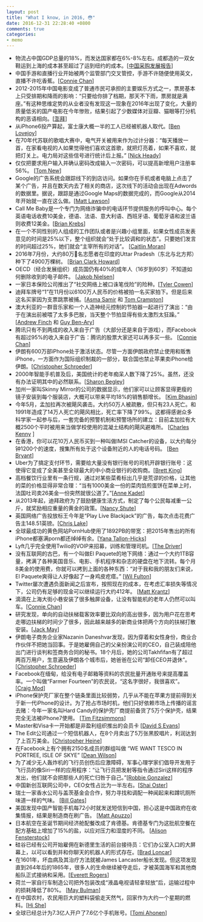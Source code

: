```yaml
---
layout: post
title: "What I know, in 2016, 😳"
date: 2016-12-31 22:28:40 +0800
comments: true
categories:
- memo
---
```


- 物流占中国GDP总量的18%，而发达国家都在6%-8%左右。成都造的一双女鞋运到上海的成本甚至超过了运到纽约的成本。[[中国采购发展报告](http://www.bookschina.com/7066710.htm)]
- 中国手游和直播行业开始被两个监管部门交叉管控，手游不许随便使用英文，直播不许吃香蕉。[[Connie Chan](http://a16z.com/2016/09/27/livestreaming-trend-china/)]
- 2012-2015年中国电影变成了普通市民可承担的主要娱乐方式之一，票房基本上只受排期和降雨的影响：“只要给你排了档期，那天不下雨，票房就是满座。”有这种思维定势的从业者没有发现这一现象在2016年出现了变化，大量的质量低劣的国产电影在今年惨败，结果引起了少数媒体对豆瓣、猫眼等打分机构的恶语相向。[[澎拜](http://www.thepaper.cn/newsDetail_forward_1588637)]
- 从iPhone6投产算起，富士康大概一半的工人已经被机器人取代。[[Ben Lovejoy](https://9to5mac.com/2016/05/25/foxconn-robots-replace-workers/)]
- 在70年代苏联的歌唱大赛中，电气开关被用来作为过计分器：“每天播放一首，在家看电视的人如果觉得他们喜欢这首歌，就把灯亮着，如果不喜欢，就把灯关上。电力局对这些信号进行统计后上报。” [[Nick Heady](https://blog.insureandgo.com/cultures-and-traditions/2014/05/intervision-song-contest-the-soviet-unions-answer-to-eurovision)]
- 仅仅把要求用户输入并确认密码改成输入一次密码，可以提高新增用户注册率56%。 [[Tom New](http://www.formisimo.com/blog/case-study-small-changes-lead-to-a-55-increase-in-conversions/)]
- Google的广告系统会跟踪线下的到店访问。如果你在手机或者电脑上点击了某个广告，并且在数天内去了相关的商店，这次线下的活动会出现在Adwords的数据里。据说，跟踪是通过Google Maps的数据完成的，而Google从2014年开始就一直在这么做。[[Matt Lawson](http://searchengineland.com/hood-google-adwords-measures-store-visits-222905)]
- Call Me Baby是一个专门为网络诈骗中的电话环节提供服务的呼叫中心。每个英语电话收费10美金，德语、法语、意大利语、西班牙语、葡萄牙语和波兰语则收费12美金。[[Brian Krebs](http://krebsonsecurity.com/2016/01/a-look-inside-cybercriminal-call-centers/)]
- 在一个不同性别的人组成的工作团队或者是兴趣小组里面，如果女性成员发表意见的时间是25%以下，整个组织就会“处于比较调和的状态”。只要她们发言的时间超过25%，她们就会“主宰所有的对话”。 [[Caitlin Moran](http://www.esquire.co.uk/culture/advice/a9641/things-men-dont-know-about-women-caitlin-moran/)]
- 2016年7月份，大约80万名志愿者在印度的Uttar Pradesh（东北与北方邦）种下了4900万棵树。 [[Brian Clark Howard](http://news.nationalgeographic.com/2016/07/india-plants-50-million-trees-uttar-pradesh-reforestation/)]
- OECD（经合发展组织）成员国仍有40%的成年人（16岁到60岁）不知道如何删除收到的电子邮件。 [[Jakob Nielsen](https://www.nngroup.com/articles/computer-skill-levels/)]
- 一家日本保险公司推出了“社交网络上被口诛笔伐险”的险种。[[Tyler Cowen](http://marginalrevolution.com/marginalrevolution/2016/11/japan-insurance-markets-everything-moral-hazard-edition.html)]
- 迪拜车牌号“1”在11月份以6100万人民币的价格被拍一名买家拍下。但是后来这名买家因为支票跳票被捕。[[Asma Samir](http://m.gulfnews.com/news/uae/general/emirati-businessman-pays-dh31million-for-abu-dhabi-number-1-car-plate-1.1932234) 和 [Tom Crampton](http://m.thenational.ae/uae/man-arrested-after-dh31-million-cheque-for-no-1-licence-plate-bounces)]
- 澳大利亚的一群音乐家和一个人造神经元控制的节拍器一起进行了演出：“由于在演出前被喂了太多多巴胺，当天整个节拍显得有些太激烈太狂躁。” [[Andrew Finch](https://www.muffwiggler.com/forum/viewtopic.php?p=2014789#2014789) 和 [Guy Ben-Ary](http://guybenary.com/work/cellf/)]
- 腾讯只有不到两成的收入来自于广告（大部分还是来自于游戏），而Facebook有超过95%的收入来自于广告：腾讯的股票大家还可以再多买一些。 [[Connie Chan](http://a16z.com/2016/02/16/mindsets-for-thinking-about-innovation-in-and-competition-from-china/)]
- 伊朗有600万部iPhone处于激活状态。尽管一方面伊朗政府禁止使用和贩售iPhone，一方面作为国际组织制裁的一部分，联合国也禁止苹果卖iPhone给伊朗。[[Christopher Schroeder](http://a16z.com/2015/06/30/this-is-a-tale-of-two-irans/)]
- 2000年智能手机普及后，美国统计的老年痴呆人数下降了25%。虽然，还没有办法证明其中的必然联系。[[Sharon Begley](https://www.statnews.com/2016/11/21/dementia-rate-decline/)]
- 加州一家叫Skinny Mirror的公司的数据显示，他们家可以让顾客显得更瘦的镜子安装到每个服装店，大概可以带来平均18%的销售额增长。 [[Kim Bhasin](http://www.bloomberg.com/news/articles/2016-01-19/fixing-the-fitting-room)]
- 今年5月，孟加拉再次被飓风袭击。大约50万人被疏散，但只有23人死亡。和1991年造成了14万人死亡的飓风相比，死亡率下降了99%。这都得感谢众多科学家一起参与后，一套完备的预警机制和预警场所的建立：目前孟加拉有大概2500个平时被用来当做学校使用的混凝土结构的飓风避难所。 [[Charles Kenny](http://www.theatlantic.com/international/archive/2016/11/thanksgiving-global/508646/) ]
- 在香港，你可以花10万人民币买到一种叫做IMSI Catcher的设备，以大约每分钟1200个的速度，搜集所有处于这个设备附近的人的电话号码。 [[Ben Bryant](https://news.vice.com/article/vice-news-investigation-finds-signs-of-secret-phone-surveillance-across-london)]
- Uber为了搞定支付环节，需要给大量没有银行账号的司机开辟银行账号：这使得它变成了全美甚至全球最大的中小商业银行的收购商。[[Brett King](https://medium.com/@brettking/the-death-of-bank-products-has-been-greatly-under-exaggerated-153cdb21a5d4#.1zkzcvmz7)]
- 高档餐饮行业里有一条行规，通过对某些菜肴标出几乎是荒谬的价格，让其他的菜的价格显得非常合理：“当有1000美金一份的菜肉馅煎蛋饼在菜单上时，法国吐司卖26美金一份突然就很公道了。”[[Anne Kadet](http://www.wsj.com/articles/breaking-the-bank-for-a-burger-1452884225)]
- 从2013年起，迪拜政府为了鼓励健康生活方式，制定了每个公民每减重一公斤，就奖励相应重量的黄金的政策。[[Nancy Shute](http://www.npr.org/sections/health-shots/2013/07/17/202941301/weight-loss-is-worth-gold-in-dubai)]
- 英国网络广告投放标王今年是“Play Live Blackjack”的广告，每次点击花费广告主148.51英镑。[[Chris Lake](https://searchenginewatch.com/2016/04/14/the-top-100-most-expensive-keywords-in-the-uk/)]
- 全球最成功的黄色网站PornHub使用了1892PB的带宽：把2015年售出的所有iPhone都塞满porn都还绰绰有余。[[Yana Tallon-Hicks](http://mashable.com/2016/03/02/male-masturbation-technology/?utm_cid=mash-com-fb-tech-link#DrOqDfAVfmq2)]
- Lyft几乎完全使用Twilio的VOIP来招募，训练和管理司机。[[The Driver](http://ridesharedashboard.com/2014/09/09/inside-lyft-driver-recruiting-program/)]
- 没有互联网的古巴，有一个叫做El Paquete的地下网络：通过一个大约1TB容量，拷满了各种美国音乐、电影、手机程序和杂志的硬盘在地下流转。每个月8美金的使用费，你就可以拷到上面的各种东西：“对于我和我的朋友们来说，El Paquete爽得让人好像起了一身鸡皮疙瘩。” [[Wil Fulton](https://www.thrillist.com/tech/nation/cubas-internet-is-fcking-insane-and-the-ways-cubans-use-it-are-genius)]
- Twitter屡次遭遇负面新闻之后宣布，按照现在的成本，在考虑汇率损失等情况下，公司仍有足够的现金可以继续运行大约412年。 [[Matt Krantz](http://www.usatoday.com/story/money/markets/2016/01/25/twitter-has-412-years-fix-itself/79301680/)]
- 滴滴在上海大街小巷安装了很多触屏设备，让没有智能机的老年人仍然可以叫车。[[Connie Chan](http://a16z.com/2016/02/16/mindsets-for-thinking-about-innovation-in-and-competition-from-china/)]
- 研究发现，单向的自动扶梯载客效率要比双向的高出很多，因为用户花在思考走哪边扶梯的时间少了很多，因此越来越多的新商业体把两个方向的扶梯打散安装。[[Jack May](http://www.citymetric.com/horizons/if-we-want-increase-escalator-capacity-why-don-t-we-just-run-things-faster-1844)]
- 伊朗电子商务企业家Nazanin Daneshvar发现，因为穿着和女性身份，商业合作伙伴不把她当回事。于是她雇佣自己的父亲扮演公司的CEO，自己装成陪他出门进行谈判和签商务合同的秘书。18个月后，她的公司Takhfifan有了超过两百万用户，生意遍及伊朗各个城市后，她爸爸在公司“卸任CEO并退休”。 [[Christopher Schroeder](http://a16z.com/2015/06/30/this-is-a-tale-of-two-irans/)]
- Facebook在缅甸，给没有电子邮箱等资料的农民批量开通账号来提高覆盖率。一个叫做“Farmer Fourteen”的农民说，“这名字很好，我很喜欢”。 [[Craig Mod](http://www.theatlantic.com/technology/archive/2016/01/the-facebook-loving-farmers-of-myanmar/424812/)]
- iPhone保护壳厂家在整个链条里面比较弱势，几乎从不能在苹果方提前得到关于新一代iPhone的设计。为了抢占市场时机，他们只好依赖市场上传播的谣言去赌：今年一家名叫Hard Candy的保护壳厂商提前备货了5万个保护壳，结果完全无法被iPhone7使用。 [[Tim Fitzsimmons](https://www.flexport.com/blog/iphone-case-supply-chain/)]
- Master和Visa卡一开始都是非盈利组织推出的会员卡 [[David S Evans](https://hbr.org/2016/03/some-of-the-most-successful-platforms-are-ones-youve-never-heard-of)]
- The Edit公司通过一个短信机器人，在8个月卖出了5万张黑胶唱片，利润达到了上百万美金。[[Christopher Heine](http://www.adweek.com/news/technology/how-chatbot-helped-vinyl-records-startup-make-1-million-8-months-170900)]
- 在Facebook上有个拥有2150名成员的群组叫做 “WE WANT TESCO IN PORTREE, ISLE OF SKYE” [[Dean Wilson](https://medium.com/fluxx-studio-notes/why-8-year-olds-cant-be-trusted-to-design-products-for-grown-ups-e0a34886106#.bsezwu9m1)]
- 为了减少无人轰炸机的飞行员创伤后应激障碍，军事心理学家们倡导开发用于飞行员的像Siri一样的应用程序：“让飞行员把发射等指令通过Siri这样的程序发出，他们就不会把那些人的死亡归咎于自己。”[[Robbie Gonzalez](http://io9.gizmodo.com/psychologists-propose-horrifying-solution-to-ptsd-in-dr-1453349900)]
- 中国新创互联网公司中，CEO女性占比为一半左右。[[Shai Oster](http://www.bloomberg.com/news/features/2016-09-19/how-women-won-a-leading-role-in-china-s-venture-capital-industry)]
- 瑞士一家香水公司与盖茨基金会合作，努力寻找和调配一种闻起来和蹲坑厕所味道一样的气味。 [[Bill Gates](https://www.gatesnotes.com/development/smells-of-success)]
- 美国发现中国产智能手机每72小时就发送短信到中国，担心这是中国政府在收集情报，结果是制造商在刷广告。 [[Matt Apuzzo](http://www.nytimes.com/2016/11/16/us/politics/china-phones-software-security.html)]
- 日本航空在圣诞节期间经济舱配餐改成了肯德基。肯德基专门为这批航空餐在配方基础上增加了15%的盐，以应对压力和湿度的不同。 [[Alison Fensterstock](http://www.avclub.com/article/whats-deal-airline-food-flight-dining-critic-expla-243305)]
- 硅谷已经有公司开始雇佣在新德里生活的前台接待员：它们办公室入口的大屏幕上，以可以看到并和你聊天的机器人的形式存在。[[Brad Loncar](https://twitter.com/bradloncar/status/783800997789388800)]
- 在1601年，坏血病及其治疗方法就被James Lancaster船长发现。但这项发现直到264年后的1865年，很多人的生命继续被夺走后，才被英国海军和其他商船队正式接纳和采用。[[Everett Rogers](https://books.google.co.uk/books?id=v1ii4QsB7jIC&lpg=PA7&dq=Controlling%20scurvy%20in%20the%20British%20Navy&pg=PA7#v=onepage&q&f=false)]
- 荷兰一家自行车制造公司把外包装改成“液晶电视请轻拿轻放”后，运输过程中的损耗降低了80%。 [[May Bulman](http://www.independent.co.uk/news/world/europe/vanmoof-bikes-flatscreen-tv-huge-reduction-delivery-damages-printing-giant-tv-side-of-box-a7328916.html?cmpid=facebook-post)]
- 在中国农村，农民用巨大的塑料袋偷走天然气，回家作为大约一个星期的燃料。[[Hi She](http://sinopix.photoshelter.com/image/I0000k5SqsSii5.8)]
- 全球已经总计为7.3亿人开户了7.6亿个手机账号。[[Tomi Ahonen](http://communities-dominate.blogs.com/brands/2016/05/time-for-2016-total-mobile-numbers-the-update-to-my-most-popular-blog-article-in-any-year.html)]